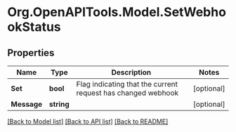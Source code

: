 # Org.OpenAPITools.Model.SetWebhookStatus

## Properties

Name | Type | Description | Notes
------------ | ------------- | ------------- | -------------
**Set** | **bool** | Flag indicating that the current request has changed webhook | [optional] 
**Message** | **string** |  | [optional] 

[[Back to Model list]](../README.md#documentation-for-models) [[Back to API list]](../README.md#documentation-for-api-endpoints) [[Back to README]](../README.md)

